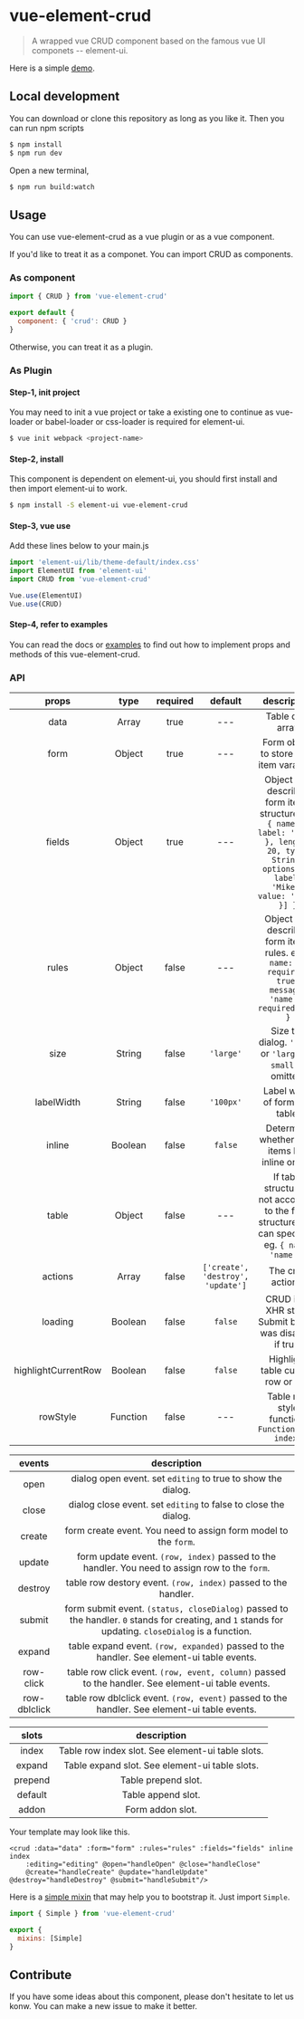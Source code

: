 # vue-element-crud

> A wrapped vue CRUD component based on the famous vue UI componets -- element-ui. 

Here is a simple [demo](https://rawgit.com/wisetc/vue-element-crud/master/index.html).

## Local development

You can download or clone this repository as long as you like it. Then you can run npm scripts

```bash
$ npm install
$ npm run dev
```

Open a new terminal,

```bash
$ npm run build:watch
```

## Usage

You can use vue-element-crud as a vue plugin or as a vue component.

If you'd like to treat it as a componet. You can import CRUD as components.

### As component

```javascript
import { CRUD } from 'vue-element-crud'

export default {
  component: { 'crud': CRUD }
}
```
Otherwise, you can treat it as a plugin.

### As Plugin

#### Step-1, init project

You may need to init a vue project or take a existing one to continue as vue-loader or babel-loader or css-loader is required for element-ui.

```bash
$ vue init webpack <project-name>
```

#### Step-2, install

This component is dependent on element-ui, you should first install and then import element-ui to work.

```bash
$ npm install -S element-ui vue-element-crud
```

#### Step-3, vue use

Add these lines below to your main.js

```javascript
import 'element-ui/lib/theme-default/index.css'
import ElementUI from 'element-ui'
import CRUD from 'vue-element-crud'

Vue.use(ElementUI)
Vue.use(CRUD)
```

#### Step-4, refer to examples

You can read the docs or [examples](example) to find out how to implement props and methods of this vue-element-crud.

### API

| props | type | required | default | description |
|:---:|:---:|:---:|:---:|:---:|
| data | Array | true | --- | Table data array |
| form | Object | true | --- | Form object to store form item varaibles |
| fields | Object | true | --- | Object that describes form items structure. eg. `{ name: { label: 'name' }, length: 20, type: String, options: [{ label: 'Mike', value: 'Mike' }] }` |
| rules | Object | false | --- | Object that describes form items rules. eg. `{ name: [{ required: true, message: 'name is required.' }] }` |
| size | String | false | `'large'` | Size the dialog. `'full'` or `'large'` or `small` or omitted. |
| labelWidth | String | false | `'100px'` | Label width of form and table. |
| inline | Boolean | false | `false` | Determine whether form items live inline or not. |
| table | Object | false | --- | If table structure is not according to the form structure, you can specify it. eg. `{ name: 'name' }`|
| actions | Array | false | `['create', 'destroy', 'update']` | The crud actions.|
| loading | Boolean | false | `false` | CRUD is in XHR state. Submit button was disabled if true.|
| highlightCurrentRow | Boolean | false | `false` | Highlight table current row or not. |
| rowStyle | Function | false | --- | Table row style function. `Function(row, index)`|

| events | description |
|:---:|:---:|
| open | dialog open event. set `editing` to true to show the dialog. |
| close | dialog close event. set `editing` to false to close the dialog. |
| create | form create event. You need to assign form model to the `form`. |
| update | form update event. `(row, index)` passed to the handler. You need to assign row to the `form`. |
| destroy | table row destory event. `(row, index)` passed to the handler. |
| submit | form submit event. `(status, closeDialog)` passed to the handler. `0` stands for creating, and `1` stands for updating. `closeDialog` is a function. |
| expand | table expand event. `(row, expanded)` passed to the handler. See element-ui table events. |
| row-click | table row click event. `(row, event, column)` passed to the handler. See element-ui table events. |
| row-dblclick | table row dblclick event. `(row, event)` passed to the handler. See element-ui table events. |

| slots | description |
|:---:|:---:|
| index | Table row index slot. See element-ui table slots. |
| expand | Table expand slot. See element-ui table slots. |
| prepend | Table prepend slot. |
| default | Table append slot. |
| addon | Form addon slot. |

Your template may look like this.

```template
<crud :data="data" :form="form" :rules="rules" :fields="fields" inline index
    :editing="editing" @open="handleOpen" @close="handleClose"
    @create="handleCreate" @update="handleUpdate" @destroy="handleDestroy" @submit="handleSubmit"/>
```

Here is a [simple mixin](src/mixins) that may help you to bootstrap it. Just import `Simple`.

```javascript
import { Simple } from 'vue-element-crud'

export {
  mixins: [Simple]
}
```

## Contribute

If you have some ideas about this component, please don't hesitate to let us konw. You can make a new issue to make it better.
